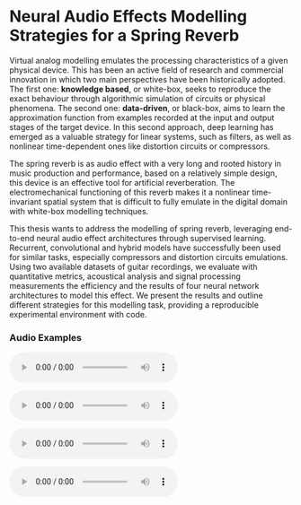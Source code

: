 # Neural Audio Effects Modelling Strategies for a Spring Reverb

Virtual analog modelling emulates the processing characteristics of a given physical device. This has been an active field of research and commercial innovation in which two main perspectives have been historically adopted.  The first one: **knowledge based**, or white-box, seeks to reproduce the exact behaviour through algorithmic simulation of circuits or physical phenomena. The second one: **data-driven**, or black-box, aims to learn the approximation function from examples recorded at the input and output stages of the target device. In this second approach, deep learning has emerged as a valuable strategy for linear systems, such as filters, as well as nonlinear time-dependent ones like distortion circuits or compressors. 

The spring reverb is as audio effect with a very long and rooted history in music production and performance, based on a relatively simple design, this device is an effective tool for artificial reverberation. The electromechanical functioning of this reverb makes it a nonlinear time-invariant spatial system that is difficult to fully emulate in the digital domain with white-box modelling techniques.     

This thesis wants to address the modelling of spring reverb, leveraging end-to-end neural audio effect architectures through supervised learning. Recurrent, convolutional and hybrid models have successfully been used for similar tasks, especially  compressors and distortion circuits emulations. Using two available datasets of guitar recordings, we evaluate with quantitative metrics, acoustical analysis and signal processing measurements the efficiency and the results of four neural network architectures to model this effect. We present the results and outline different strategies for this modelling task, providing a reproducible experimental environment with code.

### Audio Examples

<audio src="../audio/eval/pred-gcn-2500-kt-c2-mrstft-48kHz.wav" controls preload></audio>

<audio src="../audio/eval/pred-gcn-2500-kt-c2-mrstft-48kHz.wav" controls preload></audio>

<audio src="../audio/eval/pred-gcn-2500-kt-c2-mrstft-48kHz.wav" controls preload></audio>

<audio src="../audio/eval/pred-gcn-2500-kt-c2-mrstft-48kHz.wav" controls preload></audio>
